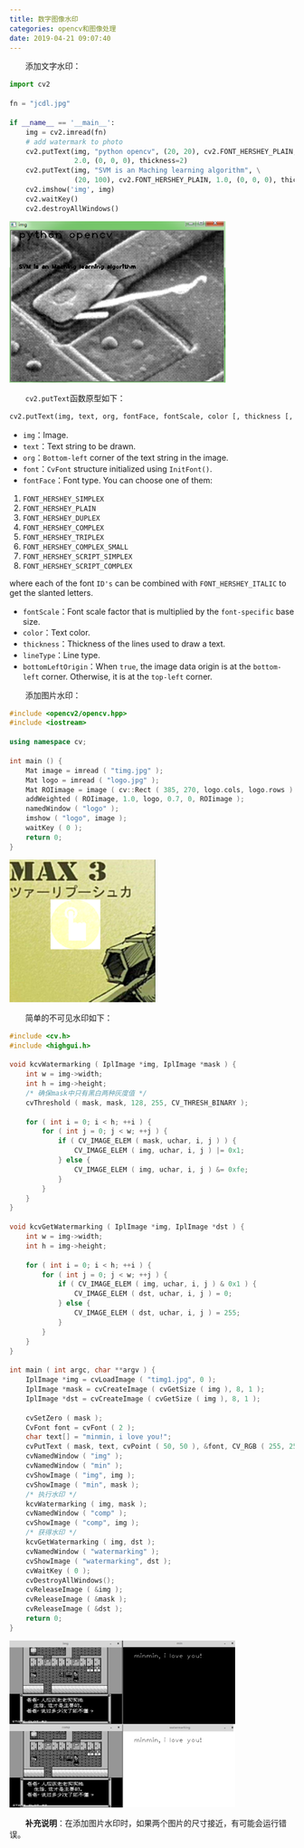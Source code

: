 ```yaml
---
title: 数字图像水印
categories: opencv和图像处理
date: 2019-04-21 09:07:40
---
```

&emsp;&emsp;添加文字水印：<!--more-->

``` python
import cv2

fn = "jcdl.jpg"

if __name__ == '__main__':
    img = cv2.imread(fn)
    # add watermark to photo
    cv2.putText(img, "python opencv", (20, 20), cv2.FONT_HERSHEY_PLAIN, \
                2.0, (0, 0, 0), thickness=2)
    cv2.putText(img, "SVM is an Maching learning algorithm", \
                (20, 100), cv2.FONT_HERSHEY_PLAIN, 1.0, (0, 0, 0), thickness=2)
    cv2.imshow('img', img)
    cv2.waitKey()
    cv2.destroyAllWindows()
```

<img src="./数字图像水印/1.png" height="285" width="382">

&emsp;&emsp;`cv2.putText`函数原型如下：

``` python
cv2.putText(img, text, org, fontFace, fontScale, color [, thickness [, lineType [, bottomLeftOrigin]]])
```

- `img`：Image.
- `text`：Text string to be drawn.
- `org`：`Bottom-left` corner of the text string in the image.
- `font`：`CvFont` structure initialized using `InitFont()`.
- `fontFace`：Font type. You can choose one of them:

1. `FONT_HERSHEY_SIMPLEX`
2. `FONT_HERSHEY_PLAIN`
3. `FONT_HERSHEY_DUPLEX`
4. `FONT_HERSHEY_COMPLEX`
5. `FONT_HERSHEY_TRIPLEX`
6. `FONT_HERSHEY_COMPLEX_SMALL`
7. `FONT_HERSHEY_SCRIPT_SIMPLEX`
8. `FONT_HERSHEY_SCRIPT_COMPLEX`

where each of the font `ID's` can be combined with `FONT_HERSHEY_ITALIC` to get the slanted letters.

- `fontScale`：Font scale factor that is multiplied by the `font-specific` base size.
- `color`：Text color.
- `thickness`：Thickness of the lines used to draw a text.
- `lineType`：Line type.
- `bottomLeftOrigin`：When `true`, the image data origin is at the `bottom-left` corner. Otherwise, it is at the `top-left` corner.

&emsp;&emsp;添加图片水印：

``` cpp
#include <opencv2/opencv.hpp>
#include <iostream>

using namespace cv;

int main () {
    Mat image = imread ( "timg.jpg" );
    Mat logo = imread ( "logo.jpg" );
    Mat ROIimage = image ( cv::Rect ( 385, 270, logo.cols, logo.rows ) );
    addWeighted ( ROIimage, 1.0, logo, 0.7, 0, ROIimage );
    namedWindow ( "logo" );
    imshow ( "logo", image );
    waitKey ( 0 );
    return 0;
}
```

<img src="./数字图像水印/2.png" height="252" width="258">

&emsp;&emsp;简单的不可见水印如下：

``` cpp
#include <cv.h>
#include <highgui.h>

void kcvWatermarking ( IplImage *img, IplImage *mask ) {
    int w = img->width;
    int h = img->height;
    /* 确保mask中只有黑白两种灰度值 */
    cvThreshold ( mask, mask, 128, 255, CV_THRESH_BINARY );

    for ( int i = 0; i < h; ++i ) {
        for ( int j = 0; j < w; ++j ) {
            if ( CV_IMAGE_ELEM ( mask, uchar, i, j ) ) {
                CV_IMAGE_ELEM ( img, uchar, i, j ) |= 0x1;
            } else {
                CV_IMAGE_ELEM ( img, uchar, i, j ) &= 0xfe;
            }
        }
    }
}

void kcvGetWatermarking ( IplImage *img, IplImage *dst ) {
    int w = img->width;
    int h = img->height;

    for ( int i = 0; i < h; ++i ) {
        for ( int j = 0; j < w; ++j ) {
            if ( CV_IMAGE_ELEM ( img, uchar, i, j ) & 0x1 ) {
                CV_IMAGE_ELEM ( dst, uchar, i, j ) = 0;
            } else {
                CV_IMAGE_ELEM ( dst, uchar, i, j ) = 255;
            }
        }
    }
}

int main ( int argc, char **argv ) {
    IplImage *img = cvLoadImage ( "timg1.jpg", 0 );
    IplImage *mask = cvCreateImage ( cvGetSize ( img ), 8, 1 );
    IplImage *dst = cvCreateImage ( cvGetSize ( img ), 8, 1 );

    cvSetZero ( mask );
    CvFont font = cvFont ( 2 );
    char text[] = "minmin, i love you!";
    cvPutText ( mask, text, cvPoint ( 50, 50 ), &font, CV_RGB ( 255, 255, 255 ) );
    cvNamedWindow ( "img" );
    cvNamedWindow ( "min" );
    cvShowImage ( "img", img );
    cvShowImage ( "min", mask );
    /* 执行水印 */
    kcvWatermarking ( img, mask );
    cvNamedWindow ( "comp" );
    cvShowImage ( "comp", img );
    /* 获得水印 */
    kcvGetWatermarking ( img, dst );
    cvNamedWindow ( "watermarking" );
    cvShowImage ( "watermarking", dst );
    cvWaitKey ( 0 );
    cvDestroyAllWindows();
    cvReleaseImage ( &img );
    cvReleaseImage ( &mask );
    cvReleaseImage ( &dst );
    return 0;
}
```

<img src="./数字图像水印/3.png" height="295" width="399">

&emsp;&emsp;**补充说明**：在添加图片水印时，如果两个图片的尺寸接近，有可能会运行错误。